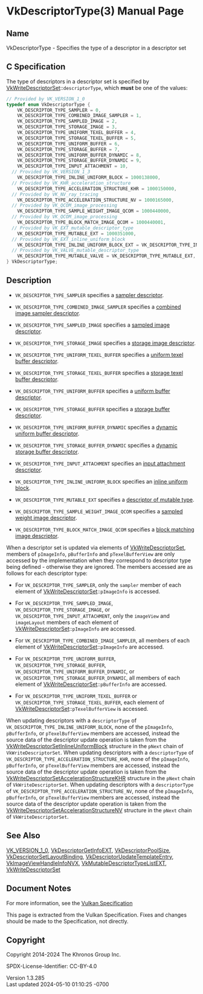 # VkDescriptorType(3) Manual Page

## Name

VkDescriptorType - Specifies the type of a descriptor in a descriptor
set



## <a href="#_c_specification" class="anchor"></a>C Specification

The type of descriptors in a descriptor set is specified by
[VkWriteDescriptorSet](https://registry.khronos.org/vulkan/specs/1.3-extensions/man/html/VkWriteDescriptorSet.html)::`descriptorType`,
which **must** be one of the values:

``` c
// Provided by VK_VERSION_1_0
typedef enum VkDescriptorType {
    VK_DESCRIPTOR_TYPE_SAMPLER = 0,
    VK_DESCRIPTOR_TYPE_COMBINED_IMAGE_SAMPLER = 1,
    VK_DESCRIPTOR_TYPE_SAMPLED_IMAGE = 2,
    VK_DESCRIPTOR_TYPE_STORAGE_IMAGE = 3,
    VK_DESCRIPTOR_TYPE_UNIFORM_TEXEL_BUFFER = 4,
    VK_DESCRIPTOR_TYPE_STORAGE_TEXEL_BUFFER = 5,
    VK_DESCRIPTOR_TYPE_UNIFORM_BUFFER = 6,
    VK_DESCRIPTOR_TYPE_STORAGE_BUFFER = 7,
    VK_DESCRIPTOR_TYPE_UNIFORM_BUFFER_DYNAMIC = 8,
    VK_DESCRIPTOR_TYPE_STORAGE_BUFFER_DYNAMIC = 9,
    VK_DESCRIPTOR_TYPE_INPUT_ATTACHMENT = 10,
  // Provided by VK_VERSION_1_3
    VK_DESCRIPTOR_TYPE_INLINE_UNIFORM_BLOCK = 1000138000,
  // Provided by VK_KHR_acceleration_structure
    VK_DESCRIPTOR_TYPE_ACCELERATION_STRUCTURE_KHR = 1000150000,
  // Provided by VK_NV_ray_tracing
    VK_DESCRIPTOR_TYPE_ACCELERATION_STRUCTURE_NV = 1000165000,
  // Provided by VK_QCOM_image_processing
    VK_DESCRIPTOR_TYPE_SAMPLE_WEIGHT_IMAGE_QCOM = 1000440000,
  // Provided by VK_QCOM_image_processing
    VK_DESCRIPTOR_TYPE_BLOCK_MATCH_IMAGE_QCOM = 1000440001,
  // Provided by VK_EXT_mutable_descriptor_type
    VK_DESCRIPTOR_TYPE_MUTABLE_EXT = 1000351000,
  // Provided by VK_EXT_inline_uniform_block
    VK_DESCRIPTOR_TYPE_INLINE_UNIFORM_BLOCK_EXT = VK_DESCRIPTOR_TYPE_INLINE_UNIFORM_BLOCK,
  // Provided by VK_VALVE_mutable_descriptor_type
    VK_DESCRIPTOR_TYPE_MUTABLE_VALVE = VK_DESCRIPTOR_TYPE_MUTABLE_EXT,
} VkDescriptorType;
```

## <a href="#_description" class="anchor"></a>Description

- `VK_DESCRIPTOR_TYPE_SAMPLER` specifies a <a
  href="https://registry.khronos.org/vulkan/specs/1.3-extensions/html/vkspec.html#descriptorsets-sampler"
  target="_blank" rel="noopener">sampler descriptor</a>.

- `VK_DESCRIPTOR_TYPE_COMBINED_IMAGE_SAMPLER` specifies a <a
  href="https://registry.khronos.org/vulkan/specs/1.3-extensions/html/vkspec.html#descriptorsets-combinedimagesampler"
  target="_blank" rel="noopener">combined image sampler descriptor</a>.

- `VK_DESCRIPTOR_TYPE_SAMPLED_IMAGE` specifies a <a
  href="https://registry.khronos.org/vulkan/specs/1.3-extensions/html/vkspec.html#descriptorsets-sampledimage"
  target="_blank" rel="noopener">sampled image descriptor</a>.

- `VK_DESCRIPTOR_TYPE_STORAGE_IMAGE` specifies a <a
  href="https://registry.khronos.org/vulkan/specs/1.3-extensions/html/vkspec.html#descriptorsets-storageimage"
  target="_blank" rel="noopener">storage image descriptor</a>.

- `VK_DESCRIPTOR_TYPE_UNIFORM_TEXEL_BUFFER` specifies a <a
  href="https://registry.khronos.org/vulkan/specs/1.3-extensions/html/vkspec.html#descriptorsets-uniformtexelbuffer"
  target="_blank" rel="noopener">uniform texel buffer descriptor</a>.

- `VK_DESCRIPTOR_TYPE_STORAGE_TEXEL_BUFFER` specifies a <a
  href="https://registry.khronos.org/vulkan/specs/1.3-extensions/html/vkspec.html#descriptorsets-storagetexelbuffer"
  target="_blank" rel="noopener">storage texel buffer descriptor</a>.

- `VK_DESCRIPTOR_TYPE_UNIFORM_BUFFER` specifies a <a
  href="https://registry.khronos.org/vulkan/specs/1.3-extensions/html/vkspec.html#descriptorsets-uniformbuffer"
  target="_blank" rel="noopener">uniform buffer descriptor</a>.

- `VK_DESCRIPTOR_TYPE_STORAGE_BUFFER` specifies a <a
  href="https://registry.khronos.org/vulkan/specs/1.3-extensions/html/vkspec.html#descriptorsets-storagebuffer"
  target="_blank" rel="noopener">storage buffer descriptor</a>.

- `VK_DESCRIPTOR_TYPE_UNIFORM_BUFFER_DYNAMIC` specifies a <a
  href="https://registry.khronos.org/vulkan/specs/1.3-extensions/html/vkspec.html#descriptorsets-uniformbufferdynamic"
  target="_blank" rel="noopener">dynamic uniform buffer descriptor</a>.

- `VK_DESCRIPTOR_TYPE_STORAGE_BUFFER_DYNAMIC` specifies a <a
  href="https://registry.khronos.org/vulkan/specs/1.3-extensions/html/vkspec.html#descriptorsets-storagebufferdynamic"
  target="_blank" rel="noopener">dynamic storage buffer descriptor</a>.

- `VK_DESCRIPTOR_TYPE_INPUT_ATTACHMENT` specifies an <a
  href="https://registry.khronos.org/vulkan/specs/1.3-extensions/html/vkspec.html#descriptorsets-inputattachment"
  target="_blank" rel="noopener">input attachment descriptor</a>.

- `VK_DESCRIPTOR_TYPE_INLINE_UNIFORM_BLOCK` specifies an <a
  href="https://registry.khronos.org/vulkan/specs/1.3-extensions/html/vkspec.html#descriptorsets-inlineuniformblock"
  target="_blank" rel="noopener">inline uniform block</a>.

- `VK_DESCRIPTOR_TYPE_MUTABLE_EXT` specifies a <a
  href="https://registry.khronos.org/vulkan/specs/1.3-extensions/html/vkspec.html#descriptorsets-mutable"
  target="_blank" rel="noopener">descriptor of mutable type</a>.

- `VK_DESCRIPTOR_TYPE_SAMPLE_WEIGHT_IMAGE_QCOM` specifies a <a
  href="https://registry.khronos.org/vulkan/specs/1.3-extensions/html/vkspec.html#descriptorsets-weightimage"
  target="_blank" rel="noopener">sampled weight image descriptor</a>.

- `VK_DESCRIPTOR_TYPE_BLOCK_MATCH_IMAGE_QCOM` specifies a <a
  href="https://registry.khronos.org/vulkan/specs/1.3-extensions/html/vkspec.html#descriptorsets-blockmatch"
  target="_blank" rel="noopener">block matching image descriptor</a>.

When a descriptor set is updated via elements of
[VkWriteDescriptorSet](https://registry.khronos.org/vulkan/specs/1.3-extensions/man/html/VkWriteDescriptorSet.html), members of
`pImageInfo`, `pBufferInfo` and `pTexelBufferView` are only accessed by
the implementation when they correspond to descriptor type being
defined - otherwise they are ignored. The members accessed are as
follows for each descriptor type:

- For `VK_DESCRIPTOR_TYPE_SAMPLER`, only the `sampler` member of each
  element of
  [VkWriteDescriptorSet](https://registry.khronos.org/vulkan/specs/1.3-extensions/man/html/VkWriteDescriptorSet.html)::`pImageInfo` is
  accessed.

- For `VK_DESCRIPTOR_TYPE_SAMPLED_IMAGE`,
  `VK_DESCRIPTOR_TYPE_STORAGE_IMAGE`, or
  `VK_DESCRIPTOR_TYPE_INPUT_ATTACHMENT`, only the `imageView` and
  `imageLayout` members of each element of
  [VkWriteDescriptorSet](https://registry.khronos.org/vulkan/specs/1.3-extensions/man/html/VkWriteDescriptorSet.html)::`pImageInfo` are
  accessed.

- For `VK_DESCRIPTOR_TYPE_COMBINED_IMAGE_SAMPLER`, all members of each
  element of
  [VkWriteDescriptorSet](https://registry.khronos.org/vulkan/specs/1.3-extensions/man/html/VkWriteDescriptorSet.html)::`pImageInfo` are
  accessed.

- For `VK_DESCRIPTOR_TYPE_UNIFORM_BUFFER`,
  `VK_DESCRIPTOR_TYPE_STORAGE_BUFFER`,
  `VK_DESCRIPTOR_TYPE_UNIFORM_BUFFER_DYNAMIC`, or
  `VK_DESCRIPTOR_TYPE_STORAGE_BUFFER_DYNAMIC`, all members of each
  element of
  [VkWriteDescriptorSet](https://registry.khronos.org/vulkan/specs/1.3-extensions/man/html/VkWriteDescriptorSet.html)::`pBufferInfo` are
  accessed.

- For `VK_DESCRIPTOR_TYPE_UNIFORM_TEXEL_BUFFER` or
  `VK_DESCRIPTOR_TYPE_STORAGE_TEXEL_BUFFER`, each element of
  [VkWriteDescriptorSet](https://registry.khronos.org/vulkan/specs/1.3-extensions/man/html/VkWriteDescriptorSet.html)::`pTexelBufferView`
  is accessed.

When updating descriptors with a `descriptorType` of
`VK_DESCRIPTOR_TYPE_INLINE_UNIFORM_BLOCK`, none of the `pImageInfo`,
`pBufferInfo`, or `pTexelBufferView` members are accessed, instead the
source data of the descriptor update operation is taken from the
[VkWriteDescriptorSetInlineUniformBlock](https://registry.khronos.org/vulkan/specs/1.3-extensions/man/html/VkWriteDescriptorSetInlineUniformBlock.html)
structure in the `pNext` chain of `VkWriteDescriptorSet`. When updating
descriptors with a `descriptorType` of
`VK_DESCRIPTOR_TYPE_ACCELERATION_STRUCTURE_KHR`, none of the
`pImageInfo`, `pBufferInfo`, or `pTexelBufferView` members are accessed,
instead the source data of the descriptor update operation is taken from
the
[VkWriteDescriptorSetAccelerationStructureKHR](https://registry.khronos.org/vulkan/specs/1.3-extensions/man/html/VkWriteDescriptorSetAccelerationStructureKHR.html)
structure in the `pNext` chain of `VkWriteDescriptorSet`. When updating
descriptors with a `descriptorType` of
`VK_DESCRIPTOR_TYPE_ACCELERATION_STRUCTURE_NV`, none of the
`pImageInfo`, `pBufferInfo`, or `pTexelBufferView` members are accessed,
instead the source data of the descriptor update operation is taken from
the
[VkWriteDescriptorSetAccelerationStructureNV](https://registry.khronos.org/vulkan/specs/1.3-extensions/man/html/VkWriteDescriptorSetAccelerationStructureNV.html)
structure in the `pNext` chain of `VkWriteDescriptorSet`.

## <a href="#_see_also" class="anchor"></a>See Also

[VK_VERSION_1_0](https://registry.khronos.org/vulkan/specs/1.3-extensions/man/html/VK_VERSION_1_0.html),
[VkDescriptorGetInfoEXT](https://registry.khronos.org/vulkan/specs/1.3-extensions/man/html/VkDescriptorGetInfoEXT.html),
[VkDescriptorPoolSize](https://registry.khronos.org/vulkan/specs/1.3-extensions/man/html/VkDescriptorPoolSize.html),
[VkDescriptorSetLayoutBinding](https://registry.khronos.org/vulkan/specs/1.3-extensions/man/html/VkDescriptorSetLayoutBinding.html),
[VkDescriptorUpdateTemplateEntry](https://registry.khronos.org/vulkan/specs/1.3-extensions/man/html/VkDescriptorUpdateTemplateEntry.html),
[VkImageViewHandleInfoNVX](https://registry.khronos.org/vulkan/specs/1.3-extensions/man/html/VkImageViewHandleInfoNVX.html),
[VkMutableDescriptorTypeListEXT](https://registry.khronos.org/vulkan/specs/1.3-extensions/man/html/VkMutableDescriptorTypeListEXT.html),
[VkWriteDescriptorSet](https://registry.khronos.org/vulkan/specs/1.3-extensions/man/html/VkWriteDescriptorSet.html)

## <a href="#_document_notes" class="anchor"></a>Document Notes

For more information, see the <a
href="https://registry.khronos.org/vulkan/specs/1.3-extensions/html/vkspec.html#VkDescriptorType"
target="_blank" rel="noopener">Vulkan Specification</a>

This page is extracted from the Vulkan Specification. Fixes and changes
should be made to the Specification, not directly.

## <a href="#_copyright" class="anchor"></a>Copyright

Copyright 2014-2024 The Khronos Group Inc.

SPDX-License-Identifier: CC-BY-4.0

Version 1.3.285  
Last updated 2024-05-10 01:10:25 -0700
